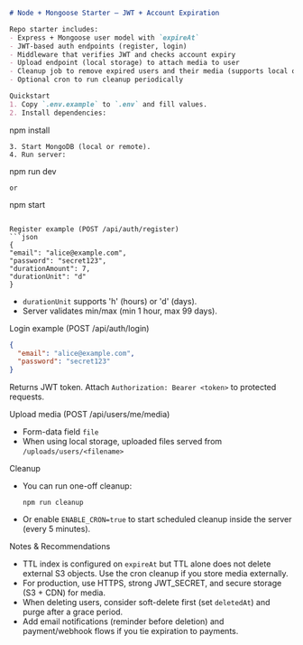 ```markdown
# Node + Mongoose Starter — JWT + Account Expiration

Repo starter includes:
- Express + Mongoose user model with `expireAt`
- JWT-based auth endpoints (register, login)
- Middleware that verifies JWT and checks account expiry
- Upload endpoint (local storage) to attach media to user
- Cleanup job to remove expired users and their media (supports local or S3)
- Optional cron to run cleanup periodically

Quickstart
1. Copy `.env.example` to `.env` and fill values.
2. Install dependencies:
   ```
   npm install
   ```
3. Start MongoDB (local or remote).
4. Run server:
   ```
   npm run dev
   ```
   or
   ```
   npm start
   ```

Register example (POST /api/auth/register)
```json
{
  "email": "alice@example.com",
  "password": "secret123",
  "durationAmount": 7,
  "durationUnit": "d"
}
```
- `durationUnit` supports 'h' (hours) or 'd' (days).
- Server validates min/max (min 1 hour, max 99 days).

Login example (POST /api/auth/login)
```json
{
  "email": "alice@example.com",
  "password": "secret123"
}
```
Returns JWT token. Attach `Authorization: Bearer <token>` to protected requests.

Upload media (POST /api/users/me/media)
- Form-data field `file`
- When using local storage, uploaded files served from `/uploads/users/<filename>`

Cleanup
- You can run one-off cleanup:
  ```
  npm run cleanup
  ```
- Or enable `ENABLE_CRON=true` to start scheduled cleanup inside the server (every 5 minutes).

Notes & Recommendations
- TTL index is configured on `expireAt` but TTL alone does not delete external S3 objects. Use the cron cleanup if you store media externally.
- For production, use HTTPS, strong JWT_SECRET, and secure storage (S3 + CDN) for media.
- When deleting users, consider soft-delete first (set `deletedAt`) and purge after a grace period.
- Add email notifications (reminder before deletion) and payment/webhook flows if you tie expiration to payments.
```